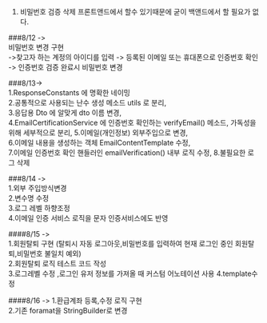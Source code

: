 1. 비밀번호 검증 삭제 프론트앤드에서 할수 있기때문에 굳이 백앤드에서 할 필요가 없다.


###8/12 ->   
비밀번호 변경 구현   
->찾고자 하는 계정의 아이디를 입력 -> 등록된 이메일 또는 휴대폰으로 인증번호 확인 -> 인증번호 검증 완료시 비밀번호 변경 



###8/13->  
1.ResponseConstants 에 명확한 네이밍   
2.공통적으로 사용되는 난수 생성 메소드 utils 로 분리,  
3.응답용 Dto 에 알맞게 dto 이름 변경,  
4.EmailCertificationService 에 인증번호 확인하는 verifyEmail() 메소드, 가독성을 위해 세부적으로 분리,
5.이메일(개인정보) 외부주입으로 변경,  
6.이메일 내용을 생성하는 객체 EmailContentTemplate 수정,  
7.이메일 인증번호 확인 핸들러인 emailVerification() 내부 로직 수정,
8.불필요한 로그 삭제

###8/14 ->  
1.외부 주입방식변경  
2.변수명 수정  
3.로그 레벨 하향조정  
4.이메일 인증 서비스 로직을 문자 인증서비스에도 반영 

####8/15 ->  
1.회원탈퇴 구현 (탈퇴시 자동 로그아웃,비밀번호를 입력하여 현재 로그인 중인 회원탈퇴,비밀번호 불일치 예외)  
2.회원탈퇴 로직 테스트 코드 작성  
3.로그레벨 수정 ,로그인 유저 정보를 가져올 때 커스텀 어노테이션 사용 
4.template수정

####8/16 ->
1.환급계좌 등록,수정 로직 구현  
2.기존 foramat을 StringBuilder로 변경

